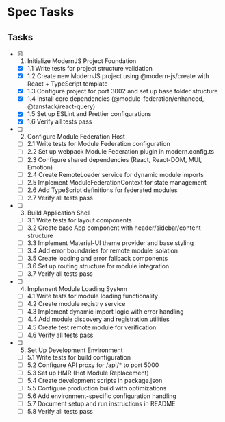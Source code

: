 # Spec Tasks

## Tasks

- [x] 1. Initialize ModernJS Project Foundation
  - [x] 1.1 Write tests for project structure validation
  - [x] 1.2 Create new ModernJS project using @modern-js/create with React + TypeScript template
  - [x] 1.3 Configure project for port 3002 and set up base folder structure
  - [x] 1.4 Install core dependencies (@module-federation/enhanced, @tanstack/react-query)
  - [x] 1.5 Set up ESLint and Prettier configurations
  - [x] 1.6 Verify all tests pass

- [ ] 2. Configure Module Federation Host
  - [ ] 2.1 Write tests for Module Federation configuration
  - [ ] 2.2 Set up webpack Module Federation plugin in modern.config.ts
  - [ ] 2.3 Configure shared dependencies (React, React-DOM, MUI, Emotion)
  - [ ] 2.4 Create RemoteLoader service for dynamic module imports
  - [ ] 2.5 Implement ModuleFederationContext for state management
  - [ ] 2.6 Add TypeScript definitions for federated modules
  - [ ] 2.7 Verify all tests pass

- [ ] 3. Build Application Shell
  - [ ] 3.1 Write tests for layout components
  - [ ] 3.2 Create base App component with header/sidebar/content structure
  - [ ] 3.3 Implement Material-UI theme provider and base styling
  - [ ] 3.4 Add error boundaries for remote module isolation
  - [ ] 3.5 Create loading and error fallback components
  - [ ] 3.6 Set up routing structure for module integration
  - [ ] 3.7 Verify all tests pass

- [ ] 4. Implement Module Loading System
  - [ ] 4.1 Write tests for module loading functionality
  - [ ] 4.2 Create module registry service
  - [ ] 4.3 Implement dynamic import logic with error handling
  - [ ] 4.4 Add module discovery and registration utilities
  - [ ] 4.5 Create test remote module for verification
  - [ ] 4.6 Verify all tests pass

- [ ] 5. Set Up Development Environment
  - [ ] 5.1 Write tests for build configuration
  - [ ] 5.2 Configure API proxy for /api/* to port 5000
  - [ ] 5.3 Set up HMR (Hot Module Replacement)
  - [ ] 5.4 Create development scripts in package.json
  - [ ] 5.5 Configure production build with optimizations
  - [ ] 5.6 Add environment-specific configuration handling
  - [ ] 5.7 Document setup and run instructions in README
  - [ ] 5.8 Verify all tests pass